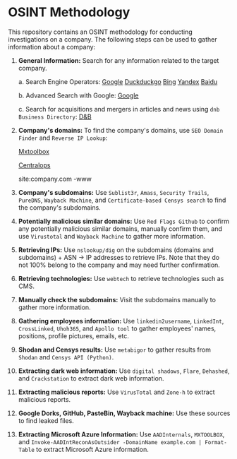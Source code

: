 # OSINT Methodology

This repository contains an OSINT methodology for conducting investigations on a company. The following steps can be used to gather information about a company:

1. **General Information:** Search for any information related to the target company.

    a. Search Engine Operators:
      [Google](https://www.google.com)
      [Duckduckgo](http://duckduckgo.com/)
      [Bing](http://bing.com/)
      [Yandex](http://yandex.com/)
      [Baidu](http://baidu.com/)
    
    b. Advanced Search with Google:
      [Google](https://www.google.com/advanced_search)
      
    c. Search for acquisitions and mergers in articles and news using `dnb Business Directory`: 
        [D&B](https://www.dnb.com/)

2. **Company's domains:** To find the company's domains, use `SEO Domain Finder` and `Reverse IP Lookup`:

    [Mxtoolbox](https://mxtoolbox.com/)

    [Centralops](https://centralops.net/co/)
    
    site:company.com -www
    
3. **Company's subdomains:** Use `Sublist3r`, `Amass`, `Security Trails`, `PureDNS`, `Wayback Machine`, and `Certificate-based Censys search` to find the company's subdomains.
5. **Potentially malicious similar domains:** Use `Red Flags Github` to confirm any potentially malicious similar domains, manually confirm them, and use `Virustotal` and `Wayback Machine` to gather more information.
6. **Retrieving IPs:** Use `nslookup/dig` on the subdomains (domains and subdomains) + ASN -> IP addresses to retrieve IPs. Note that they do not 100% belong to the company and may need further confirmation.
7. **Retrieving technologies:** Use `webtech` to retrieve technologies such as CMS.
8. **Manually check the subdomains:** Visit the subdomains manually to gather more information.
9. **Gathering employees information:** Use `linkedin2username`, `LinkedInt`, `CrossLinked`, `Uhoh365`, and `Apollo tool` to gather employees' names, positions, profile pictures, emails, etc.
10. **Shodan and Censys results:** Use `metabigor` to gather results from `Shodan` and `Censys API (Python)`.
11. **Extracting dark web information:** Use `digital shadows`, `Flare`, `Dehashed`, and `Crackstation` to extract dark web information.
12. **Extracting malicious reports:** Use `VirusTotal` and `Zone-h` to extract malicious reports.
13. **Google Dorks, GitHub, PasteBin, Wayback machine:** Use these sources to find leaked files.
14. **Extracting Microsoft Azure Information:** Use `AADInternals`, `MXTOOLBOX`, and `Invoke-AADIntReconAsOutsider -DomainName example.com | Format-Table` to extract Microsoft Azure information.
